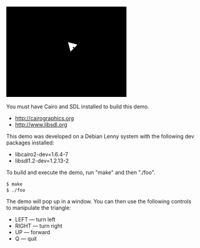 ![screenshot](http://github.com/acdimalev/acdimalev-demo-2010-04-21-01/raw/master/screenshot.png)

You must have Cairo and SDL installed to build this demo.

* http://cairographics.org
* http://www.libsdl.org

This demo was developed on a Debian Lenny system with the following dev packages installed:

* libcairo2-dev=1.6.4-7
* libsdl1.2-dev=1.2.13-2

To build and execute the demo, run "make" and then "./foo".

    $ make
    $ ./foo

The demo will pop up in a window.  You can then use the following controls to manipulate the triangle:

* LEFT &mdash; turn left
* RIGHT &mdash; turn right
* UP &mdash; forward
* Q &mdash; quit
